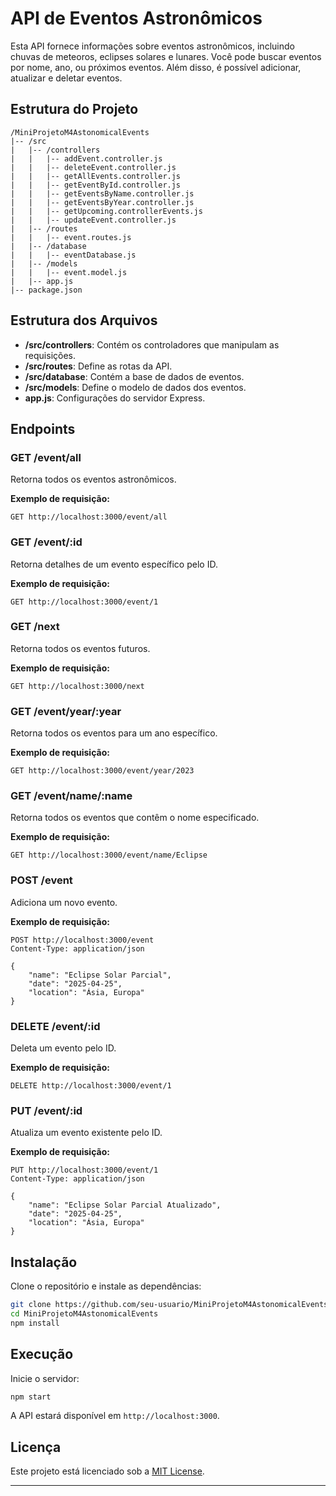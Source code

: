 # API de Eventos Astronômicos

Esta API fornece informações sobre eventos astronômicos, incluindo chuvas de meteoros, eclipses solares e lunares. Você pode buscar eventos por nome, ano, ou próximos eventos. Além disso, é possível adicionar, atualizar e deletar eventos.

## Estrutura do Projeto

```
/MiniProjetoM4AstonomicalEvents
|-- /src
|   |-- /controllers
|   |   |-- addEvent.controller.js
|   |   |-- deleteEvent.controller.js
|   |   |-- getAllEvents.controller.js
|   |   |-- getEventById.controller.js
|   |   |-- getEventsByName.controller.js
|   |   |-- getEventsByYear.controller.js
|   |   |-- getUpcoming.controllerEvents.js
|   |   |-- updateEvent.controller.js
|   |-- /routes
|   |   |-- event.routes.js
|   |-- /database
|   |   |-- eventDatabase.js
|   |-- /models
|   |   |-- event.model.js
|   |-- app.js
|-- package.json
```

## Estrutura dos Arquivos

- **/src/controllers**: Contém os controladores que manipulam as requisições.
- **/src/routes**: Define as rotas da API.
- **/src/database**: Contém a base de dados de eventos.
- **/src/models**: Define o modelo de dados dos eventos.
- **app.js**: Configurações do servidor Express.


## Endpoints

### GET /event/all

Retorna todos os eventos astronômicos.

**Exemplo de requisição:**

```
GET http://localhost:3000/event/all
```

### GET /event/:id

Retorna detalhes de um evento específico pelo ID.

**Exemplo de requisição:**

```
GET http://localhost:3000/event/1
```

### GET /next

Retorna todos os eventos futuros.

**Exemplo de requisição:**

```
GET http://localhost:3000/next
```

### GET /event/year/:year

Retorna todos os eventos para um ano específico.

**Exemplo de requisição:**

```
GET http://localhost:3000/event/year/2023
```

### GET /event/name/:name

Retorna todos os eventos que contêm o nome especificado.

**Exemplo de requisição:**

```
GET http://localhost:3000/event/name/Eclipse
```

### POST /event

Adiciona um novo evento.

**Exemplo de requisição:**

```
POST http://localhost:3000/event
Content-Type: application/json

{
    "name": "Eclipse Solar Parcial",
    "date": "2025-04-25",
    "location": "Ásia, Europa"
}
```

### DELETE /event/:id

Deleta um evento pelo ID.

**Exemplo de requisição:**

```
DELETE http://localhost:3000/event/1
```

### PUT /event/:id

Atualiza um evento existente pelo ID.

**Exemplo de requisição:**

```
PUT http://localhost:3000/event/1
Content-Type: application/json

{
    "name": "Eclipse Solar Parcial Atualizado",
    "date": "2025-04-25",
    "location": "Ásia, Europa"
}
```

## Instalação

Clone o repositório e instale as dependências:

```bash
git clone https://github.com/seu-usuario/MiniProjetoM4AstonomicalEvents.git
cd MiniProjetoM4AstonomicalEvents
npm install
```

## Execução

Inicie o servidor:

```bash
npm start
```

A API estará disponível em `http://localhost:3000`.



## Licença

Este projeto está licenciado sob a [MIT License](LICENSE).

---

